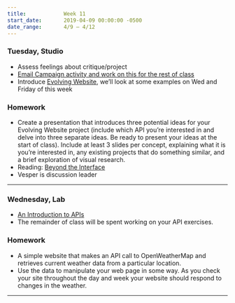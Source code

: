```yaml
---
title:            Week 11
start_date:       2019-04-09 00:00:00 -0500
date_range:       4/9 – 4/12
---
```


### Tuesday, Studio

- Assess feelings about critique/project
- [Email Campaign activity and work on this for the rest of class](https://paper.dropbox.com/doc/Email-Campaign--Aa3FqQGtrhZG2S_xD_J1r~2VAQ-AhXPfGIxHypoBYmUHuuhg)
- Introduce [Evolving Website](../projects/live-data), we&rsquo;ll look at some examples on Wed and Friday of this week

### Homework
- Create a presentation that introduces three potential ideas for your Evolving Website project (include which API you&rsquo;re interested in and delve into three separate ideas. Be ready to present your ideas at the start of class). Include at least 3 slides per concept, explaining what it is you&rsquo;re interested in, any existing projects that do something similar, and a brief exploration of visual research.
- Reading: [Beyond the Interface](https://voices.basedesign.com/beyond-the-interface-6ab9dd725c5d)
- Vesper is discussion leader

---

### Wednesday, Lab

- [An Introduction to APIs](https://paper.dropbox.com/doc/An-Introduction-to-APIs--Aa~FKPkdloUBu2_ygOkFSpxLAg-nCsEX5hGMoxGIofSQgyoD)
- The remainder of class will be spent working on your API exercises.

### Homework

- A simple website that makes an API call to OpenWeatherMap and retrieves current weather data from a particular location.
- Use the data to manipulate your web page in some way. As you check your site throughout the day and week your website
  should respond to changes in the weather.

---
